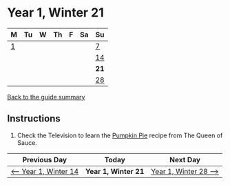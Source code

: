 # Year 1, Winter 21

| M                          | Tu                        | W                         | Th                        | F                         | Sa                        | Su                        |
| -------------------------- | ------------------------- | ------------------------- | ------------------------- |-------------------------- | ------------------------- | ------------------------- |
| [1](year-1-winter-1.md)    |                           |                           |                           |                           |                           | [7](year-1-winter-7.md)   |
|                            |                           |                           |                           |                           |                           | [14](year-1-winter-14.md) |
|                            |                           |                           |                           |                           |                           | **21**                    |
|                            |                           |                           |                           |                           |                           | [28](year-1-winter-28.md) |

[Back to the guide summary](readme.md)

## Instructions

1. Check the Television to learn the [Pumpkin Pie](https://stardewvalleywiki.com/Pumpkin_Pie) recipe from The Queen of Sauce.

| Previous Day                                | Today                 | Next Day                                    |
| ------------------------------------------- | --------------------- | ------------------------------------------- |
| [⟵ Year 1, Winter 14](year-1-winter-14.md) | **Year 1, Winter 21** | [Year 1, Winter 28 ⟶](year-1-winter-28.md) |

